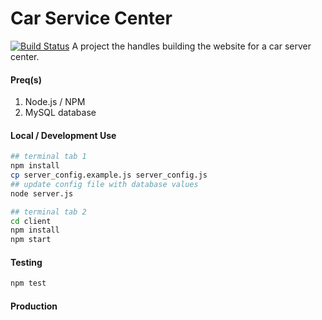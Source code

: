 # Car Service Center

[![Build Status](https://travis-ci.com/SteveyPugs/car_service_center.svg?token=6QhuXtnoHM5ZuCi5iyJN&branch=master)](https://travis-ci.com/SteveyPugs/car_service_center)
A project the handles building the website for a car server center.

#### Preq(s)
1. Node.js / NPM
2. MySQL database

#### Local / Development Use

```bash
## terminal tab 1
npm install
cp server_config.example.js server_config.js 
## update config file with database values
node server.js

## terminal tab 2
cd client
npm install
npm start
```

#### Testing

```bash
npm test
```

#### Production